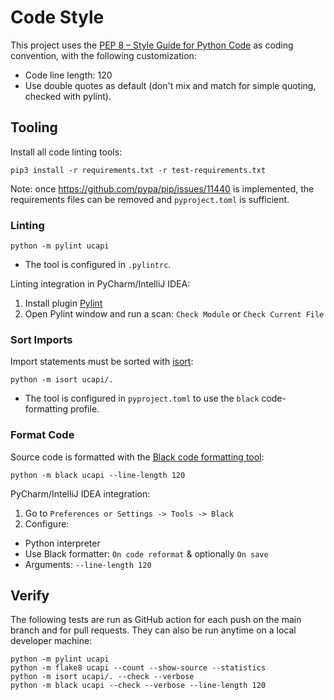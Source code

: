 # Code Style

This project uses the [PEP 8 – Style Guide for Python Code](https://peps.python.org/pep-0008/) as coding convention, with the
following customization:

- Code line length: 120
- Use double quotes as default (don't mix and match for simple quoting, checked with pylint).

## Tooling

Install all code linting tools:

```shell
pip3 install -r requirements.txt -r test-requirements.txt
```

Note: once <https://github.com/pypa/pip/issues/11440> is implemented, the requirements files can be removed and
`pyproject.toml` is sufficient.

### Linting

```shell
python -m pylint ucapi
```

- The tool is configured in `.pylintrc`.

Linting integration in PyCharm/IntelliJ IDEA:
1. Install plugin [Pylint](https://plugins.jetbrains.com/plugin/11084-pylint)
2. Open Pylint window and run a scan: `Check Module` or `Check Current File`

### Sort Imports

Import statements must be sorted with [isort](https://pycqa.github.io/isort/):

```shell
python -m isort ucapi/.
```

- The tool is configured in `pyproject.toml` to use the `black` code-formatting profile.

### Format Code

Source code is formatted with the [Black code formatting tool](https://github.com/psf/black):

```shell
python -m black ucapi --line-length 120
```

PyCharm/IntelliJ IDEA integration:
1. Go to `Preferences or Settings -> Tools -> Black`
2. Configure:
- Python interpreter
- Use Black formatter: `On code reformat` & optionally `On save`
- Arguments: `--line-length 120`

## Verify

The following tests are run as GitHub action for each push on the main branch and for pull requests.
They can also be run anytime on a local developer machine:
```shell
python -m pylint ucapi
python -m flake8 ucapi --count --show-source --statistics
python -m isort ucapi/. --check --verbose 
python -m black ucapi --check --verbose --line-length 120
```
